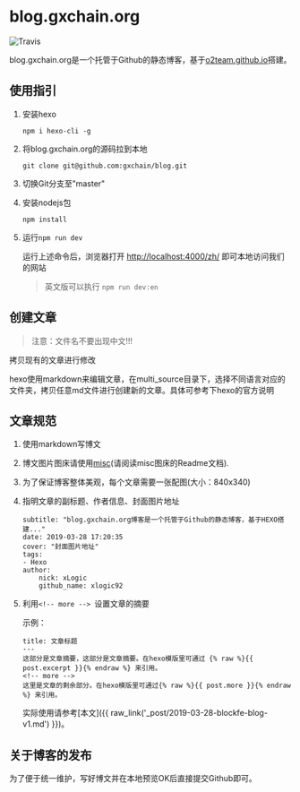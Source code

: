 # blog.gxchain.org
![Travis](https://travis-ci.org/gxchain/blog.svg?branch=master)

blog.gxchain.org是一个托管于Github的静态博客，基于[o2team.github.io](https://github.com/o2team/o2team.github.io)搭建。

<!-- more -->

## 使用指引

1. 安装hexo

    ```
    npm i hexo-cli -g
    ```

2. 将blog.gxchain.org的源码拉到本地

    ```
    git clone git@github.com:gxchain/blog.git
    ```

3. 切换Git分支至"master"

4. 安装nodejs包

    ```
    npm install
    ```

5. 运行`npm run dev`

    运行上述命令后，浏览器打开 [http://localhost:4000/zh/](http://localhost:4000/zh/) 即可本地访问我们的网站
    
    > 英文版可以执行 `npm run dev:en`
    
## 创建文章

> 注意：文件名不要出现中文!!!

 拷贝现有的文章进行修改
  
  hexo使用markdown来编辑文章，在multi_source目录下，选择不同语言对应的文件夹，拷贝任意md文件进行创建新的文章。具体可参考下hexo的官方说明

## 文章规范

1. 使用markdown写博文 
2. 博文图片图床请使用[misc](https://github.com/blockfe/misc)(请阅读misc图床的Readme文档).
3. 为了保证博客整体美观，每个文章需要一张配图(大小：840x340)
4. 指明文章的副标题、作者信息、封面图片地址

    ```
    subtitle: "blog.gxchain.org博客是一个托管于Github的静态博客，基于HEXO搭建..."
    date: 2019-03-28 17:20:35
    cover: "封面图片地址"
    tags:
    - Hexo
    author:
        nick: xLogic
        github_name: xlogic92

    ```
5. 利用`<!-- more --> `设置文章的摘要

    示例：
    ```
    title: 文章标题
    ---
    这部分是文章摘要，这部分是文章摘要。在hexo模版里可通过 {% raw %}{{ post.excerpt }}{% endraw %} 来引用。
    <!-- more --> 
    这里是文章的剩余部分。在hexo模版里可通过{% raw %}{{ post.more }}{% endraw %} 来引用。
    ```

    实际使用请参考[本文]({{ raw_link('_post/2019-03-28-blockfe-blog-v1.md') }})。

## 关于博客的发布

为了便于统一维护，写好博文并在本地预览OK后直接提交Github即可。  
